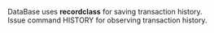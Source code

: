 DataBase uses <b>recordclass</b> for saving transaction history.<br>
Issue command HISTORY for observing transaction history.
